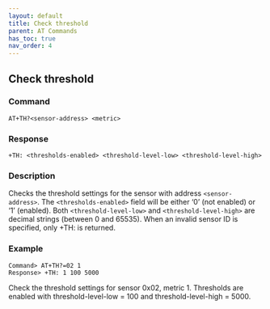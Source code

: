 ```yaml
---
layout: default
title: Check threshold
parent: AT Commands
has_toc: true
nav_order: 4
---
```


## Check threshold

### Command
```
AT+TH?<sensor-address> <metric>
```

### Response
```
+TH: <thresholds-enabled> <threshold-level-low> <threshold-level-high>
```

### Description
Checks the threshold settings for the sensor with address `<sensor-address>`. The `<thresholds-enabled>` field will be either ‘0’ (not enabled) or ‘1’ (enabled). Both `<threshold-level-low>` and `<threshold-level-high>` are decimal strings (between 0 and 65535).  When an invalid sensor ID is specified, only +TH: is returned.

### Example
```
Command> AT+TH?=02 1
Response> +TH: 1 100 5000
```

Check the threshold settings for sensor 0x02, metric 1. Thresholds are enabled with threshold-level-low = 100 and threshold-level-high = 5000.

